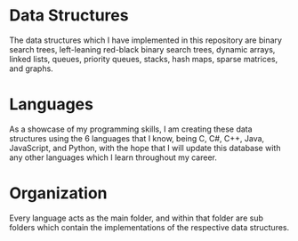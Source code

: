 # Data Structures
The data structures which I have implemented in this repository are binary search trees, left-leaning red-black binary search trees, dynamic arrays, linked lists, queues, priority queues, stacks, hash maps, sparse matrices, and graphs.

# Languages
As a showcase of my programming skills, I am creating these data structures using the 6 languages that I know, being C, C#, C++, Java, JavaScript, and Python, with the hope that I will update this database with any other languages which I learn throughout my career.

# Organization
Every language acts as the main folder, and within that folder are sub folders which contain the implementations of the respective data structures.
